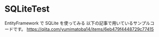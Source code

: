 # SQLiteTest
EntityFramework で SQLite を使ってみる
以下の記事で用いているサンプルコードです。
https://qiita.com/yumimatoba14/items/6eb479f4448729c77415
